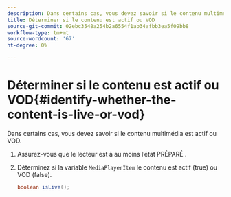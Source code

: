 ```yaml
---
description: Dans certains cas, vous devez savoir si le contenu multimédia est actif ou VOD.
title: Déterminer si le contenu est actif ou VOD
source-git-commit: 02ebc3548a254b2a6554f1ab34afbb3ea5f09bb8
workflow-type: tm+mt
source-wordcount: '67'
ht-degree: 0%

---
```


# Déterminer si le contenu est actif ou VOD{#identify-whether-the-content-is-live-or-vod}

Dans certains cas, vous devez savoir si le contenu multimédia est actif ou VOD.

1. Assurez-vous que le lecteur est à au moins l’état PRÉPARÉ .
1. Déterminez si la variable `MediaPlayerItem` le contenu est actif (true) ou VOD (false).

   ```java
   boolean isLive();
   ```
